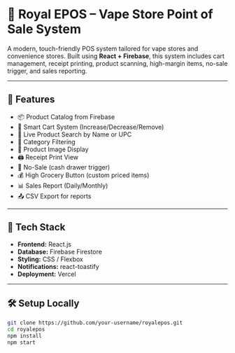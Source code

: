 # 🧾 Royal EPOS – Vape Store Point of Sale System

A modern, touch-friendly POS system tailored for vape stores and convenience stores. Built using **React + Firebase**, this system includes cart management, receipt printing, product scanning, high-margin items, no-sale trigger, and sales reporting.

---

## 🚀 Features

- 📦 Product Catalog from Firebase
- 🛒 Smart Cart System (Increase/Decrease/Remove)
- 🔎 Live Product Search by Name or UPC
- 📂 Category Filtering
- 📸 Product Image Display
- 🖨️ Receipt Print View
- 💸 No-Sale (cash drawer trigger)
- 💰 High Grocery Button (custom priced items)
- 📊 Sales Report (Daily/Monthly)
- 📤 CSV Export for reports

---

## 🧪 Tech Stack

- **Frontend:** React.js
- **Database:** Firebase Firestore
- **Styling:** CSS / Flexbox
- **Notifications:** react-toastify
- **Deployment:** Vercel

---

## 🛠️ Setup Locally

```bash
git clone https://github.com/your-username/royalepos.git
cd royalepos
npm install
npm start
